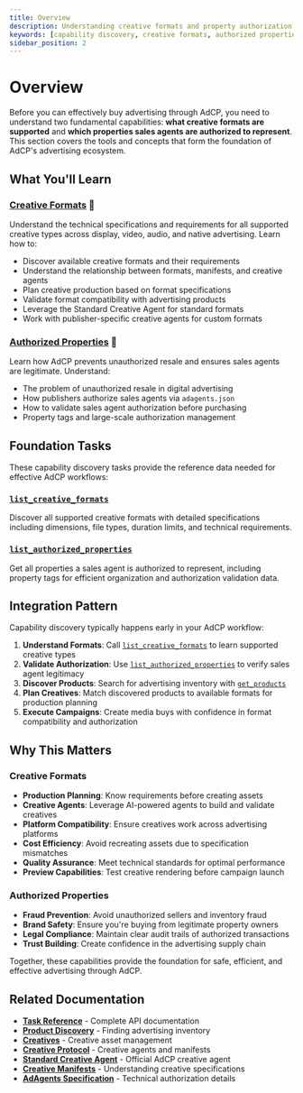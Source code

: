 ```yaml
---
title: Overview
description: Understanding creative formats and property authorization in AdCP - the foundation for effective advertising workflows.
keywords: [capability discovery, creative formats, authorized properties, format specifications, property authorization]
sidebar_position: 2
---
```


# Overview

Before you can effectively buy advertising through AdCP, you need to understand two fundamental capabilities: **what creative formats are supported** and **which properties sales agents are authorized to represent**. This section covers the tools and concepts that form the foundation of AdCP's advertising ecosystem.

## What You'll Learn

### [Creative Formats](./creative-formats) 🎨
Understand the technical specifications and requirements for all supported creative types across display, video, audio, and native advertising. Learn how to:

- Discover available creative formats and their requirements
- Understand the relationship between formats, manifests, and creative agents
- Plan creative production based on format specifications
- Validate format compatibility with advertising products
- Leverage the Standard Creative Agent for standard formats
- Work with publisher-specific creative agents for custom formats

### [Authorized Properties](./authorized-properties) 🔐
Learn how AdCP prevents unauthorized resale and ensures sales agents are legitimate. Understand:

- The problem of unauthorized resale in digital advertising
- How publishers authorize sales agents via `adagents.json`
- How to validate sales agent authorization before purchasing
- Property tags and large-scale authorization management


## Foundation Tasks

These capability discovery tasks provide the reference data needed for effective AdCP workflows:

### [`list_creative_formats`](../task-reference/list_creative_formats)
Discover all supported creative formats with detailed specifications including dimensions, file types, duration limits, and technical requirements.

### [`list_authorized_properties`](../task-reference/list_authorized_properties)  
Get all properties a sales agent is authorized to represent, including property tags for efficient organization and authorization validation data.

## Integration Pattern

Capability discovery typically happens early in your AdCP workflow:

1. **Understand Formats**: Call [`list_creative_formats`](../task-reference/list_creative_formats) to learn supported creative types
2. **Validate Authorization**: Use [`list_authorized_properties`](../task-reference/list_authorized_properties) to verify sales agent legitimacy
3. **Discover Products**: Search for advertising inventory with [`get_products`](../task-reference/get_products)
4. **Plan Creatives**: Match discovered products to available formats for production planning
5. **Execute Campaigns**: Create media buys with confidence in format compatibility and authorization

## Why This Matters

### Creative Formats
- **Production Planning**: Know requirements before creating assets
- **Creative Agents**: Leverage AI-powered agents to build and validate creatives
- **Platform Compatibility**: Ensure creatives work across advertising platforms
- **Cost Efficiency**: Avoid recreating assets due to specification mismatches
- **Quality Assurance**: Meet technical standards for optimal performance
- **Preview Capabilities**: Test creative rendering before campaign launch

### Authorized Properties  
- **Fraud Prevention**: Avoid unauthorized sellers and inventory fraud
- **Brand Safety**: Ensure you're buying from legitimate property owners
- **Legal Compliance**: Maintain clear audit trails of authorized transactions
- **Trust Building**: Create confidence in the advertising supply chain

Together, these capabilities provide the foundation for safe, efficient, and effective advertising through AdCP.

## Related Documentation

- **[Task Reference](../task-reference/)** - Complete API documentation
- **[Product Discovery](../product-discovery/)** - Finding advertising inventory
- **[Creatives](../creatives/)** - Creative asset management
- **[Creative Protocol](../../creative/)** - Creative agents and manifests
- **[Standard Creative Agent](../../creative/standard-creative-agent.md)** - Official AdCP creative agent
- **[Creative Manifests](../../creative/creative-manifests.md)** - Understanding creative specifications
- **[AdAgents Specification](./adagents)** - Technical authorization details